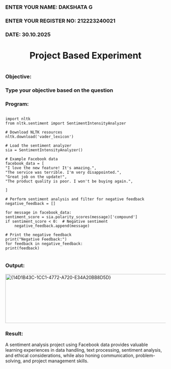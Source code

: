 <H3>ENTER YOUR NAME: DAKSHATA G</H3>
<H3>ENTER YOUR REGISTER NO: 212223240021</H3>
<H3>DATE: 30.10.2025</H3>
<H1 Align="center">Project Based Experiment<H1>
<H3>Objective:<H3>
Type your objective based on the question
<H3>Program:</H3>

  ```

import nltk
from nltk.sentiment import SentimentIntensityAnalyzer

# Download NLTK resources 
nltk.download('vader_lexicon')

# Load the sentiment analyzer
sia = SentimentIntensityAnalyzer()

# Example Facebook data 
facebook_data = [
  "I love the new feature! It's amazing.",
  "The service was terrible. I'm very disappointed.",
  "Great job on the update!",
  "The product quality is poor. I won't be buying again.",
  
]

# Perform sentiment analysis and filter for negative feedback
negative_feedback = []

for message in facebook_data:
  sentiment_score = sia.polarity_scores(message)['compound']
  if sentiment_score < 0:  # Negative sentiment
      negative_feedback.append(message)

# Print the negative feedback
print("Negative Feedback:")
for feedback in negative_feedback:
  print(feedback)


```


<H3>Output:</H3>

<img width="920" height="154" alt="{14D1B43C-1CC1-4772-A720-E34A20BB8D5D}" src="https://github.com/user-attachments/assets/9500ace7-992a-412c-9542-09ce8393cf05" />


<H3>Result:</H3>

A sentiment analysis project using Facebook data provides valuable learning experiences in data handling, text processing, sentiment analysis, and ethical considerations, while also honing communication, problem-solving, and project management skills.

